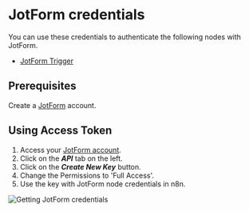 # JotForm credentials

You can use these credentials to authenticate the following nodes with JotForm.

- [JotForm Trigger](/integrations/builtin/trigger-nodes/n8n-nodes-base.jotformtrigger/)

## Prerequisites

Create a [JotForm](https://www.jotform.com/) account.

## Using Access Token

1. Access your [JotForm account](https://www.jotform.com/myaccount/).
2. Click on the ***API*** tab on the left.
3. Click on the ***Create New Key*** button.
4. Change the Permissions to 'Full Access'.
5. Use the key with JotForm node credentials in n8n.

![Getting JotForm credentials](/_images/integrations/builtin/credentials/jotform/using-access-token.gif)
